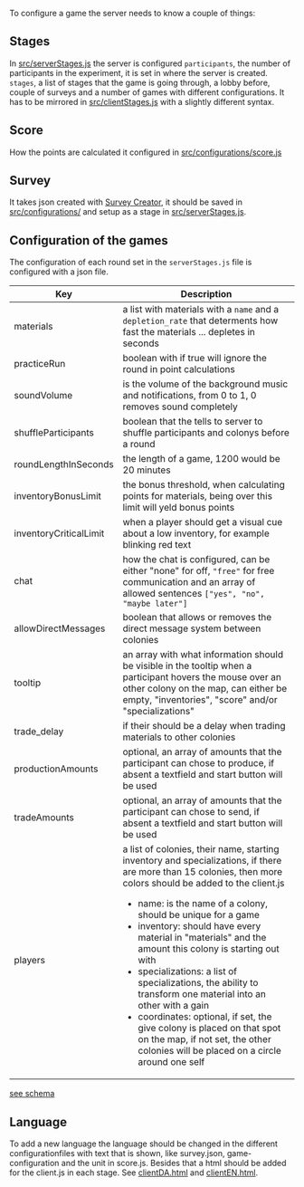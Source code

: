 To configure a game the server needs to know a couple of things:

## Stages
In [src/serverStages.js](./src/serverStages.js) the server is configured
`participants`, the number of participants in the experiment, it is set in where the server is created.
`stages`, a list of stages that the game is going through, a lobby before, couple of surveys and a number of games with different configurations. It has to be mirrored in [src/clientStages.js](./src/clientStages.js) with a slightly different syntax.

## Score
How the points are calculated it configured in [src/configurations/score.js](./src/configurations/score.js)

## Survey
It takes json created with [Survey Creator](https://surveyjs.io/create-survey), it should be saved in [src/configurations/](./src/configurations/) and setup as a stage in [src/serverStages.js](./src/serverStages.js).

## Configuration of the games
The configuration of each round set in the `serverStages.js` file is configured with a json file.

| Key | Description |
| --- | --- |
| materials | a list with materials with a `name` and a `depletion_rate` that determents how fast the materials ... depletes in seconds |
| practiceRun | boolean with if true will ignore the round in point calculations |
| soundVolume | is the volume of the background music and notifications, from 0 to 1, 0 removes sound completely |
| shuffleParticipants | boolean that the tells to server to shuffle participants and colonys before a round |
| roundLengthInSeconds | the length of a game, 1200 would be 20 minutes |
| inventoryBonusLimit | the bonus threshold, when calculating points for materials, being over this limit will yeld bonus points |
| inventoryCriticalLimit | when a player should get a visual cue about a low inventory, for example blinking red text |
| chat | how the chat is configured, can be either "none" for off, `"free"` for free communication and an array of allowed sentences `["yes", "no", "maybe later"]` |
| allowDirectMessages | boolean that allows or removes the direct message system between colonies |
| tooltip | an array with what information should be visible in the tooltip when a participant hovers the mouse over an other colony on the map, can either be empty, "inventories", "score" and/or "specializations" |
| trade_delay | if their should be a delay when trading materials to other colonies |
| productionAmounts | optional, an array of amounts that the participant can chose to produce, if absent a textfield and start button will be used |
| tradeAmounts | optional, an array of amounts that the participant can chose to send, if absent a textfield and start button will be used |
| players | a list of colonies, their name, starting inventory and specializations, if there are more than 15 colonies, then more colors should be added to the client.js <ul><li> name: is the name of a colony, should be unique for a game</li><li> inventory: should have every material in "materials" and the amount this colony is starting out with </li><li> specializations: a list of specializations, the ability to transform one material into an other with a gain </li><li> coordinates: optional, if set, the give colony is placed on that spot on the map, if not set, the other colonies will be placed on a circle around one self</li></ul> |

[see schema](./src/configurations/game.schema.json)

## Language
To add a new language the language should be changed in the different configurationfiles with text that is shown, like survey.json, game-configuration and the unit in score.js. Besides that a html should be added for the client.js in each stage. See [clientDA.html](./src/stages/game/client/clientDA.html) and [clientEN.html](./src/stages/game/client/clientEN.html).

